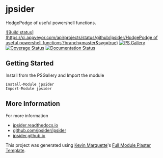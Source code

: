 # jpsider

HodgePodge of useful powershell functions.

[![Build status](https://ci.appveyor.com/api/projects/status/github/jpsider/HodgePodge of useful powershell functions.?branch=master&svg=true)](https://ci.appveyor.com/project/jpsider/)
[![PS Gallery](https://img.shields.io/badge/install-PS%20Gallery-blue.svg)](https://www.powershellgallery.com/packages/jpsider/)
[![Coverage Status](https://coveralls.io/repos/github/jpsider/badge.svg?branch=master)](https://coveralls.io/github/jpsider/?branch=master)
[![Documentation Status](https://img.shields.io/badge/docs-latest-brightgreen.svg?style=flat)](http://jpsider.readthedocs.io/en/latest/?badge=latest)

## Getting Started

Install from the PSGallery and Import the module

    Install-Module jpsider
    Import-Module jpsider

## More Information

For more information

* [jpsider.readthedocs.io](http://jpsider.readthedocs.io)
* [github.com/jpsider/jpsider](https://github.com/jpsider/jpsider)
* [jpsider.github.io](https://jpsider.github.io)

This project was generated using [Kevin Marquette](http://kevinmarquette.github.io)'s [Full Module Plaster Template](https://github.com/KevinMarquette/PlasterTemplates/tree/master/FullModuleTemplate).
